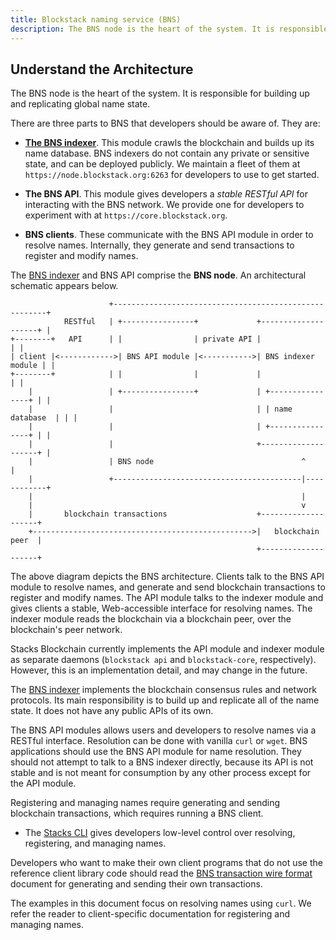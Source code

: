 ```yaml
---
title: Blockstack naming service (BNS)
description: The BNS node is the heart of the system. It is responsible for building up and replicating global name state.
---
```


## Understand the Architecture

The BNS node is the heart of the system. It is responsible for building up
and replicating global name state.

There are three parts to BNS that developers should be aware of. They are:

- **[The BNS indexer](https://github.com/blockstack/blockstack-search-indexer)**. This module crawls the blockchain and builds
  up its name database. BNS indexers do not contain any private or sensitive
  state, and can be deployed publicly. We maintain a fleet of them at
  `https://node.blockstack.org:6263` for developers to use to get started.

- **The BNS API**. This module gives
  developers a _stable RESTful API_ for interacting with the BNS network.
  We provide one for developers to experiment with at `https://core.blockstack.org`.

- **BNS clients**. These communicate with the BNS API module in order to
  resolve names. Internally, they generate and send transactions to register
  and modify names.

The [BNS indexer](https://github.com/blockstack/blockstack-search-indexer) and BNS API comprise the **BNS node**. An architectural schematic appears below.

```
                      +-------------------------------------------------------+
            RESTful   | +----------------+             +--------------------+ |
+--------+   API      | |                | private API |                    | |
| client |<------------>| BNS API module |<----------->| BNS indexer module | |
+--------+            | |                |             |                    | |
    |                 | +----------------+             | +----------------+ | |
    |                 |                                | | name database  | | |
    |                 |                                | +----------------+ | |
    |                 |                                +--------------------+ |
    |                 | BNS node                                 ^            |
    |                 +------------------------------------------|------------+
    |                                                            |
    |                                                            v
    |       blockchain transactions                    +--------------------+
    +------------------------------------------------->|   blockchain peer  |
                                                       +--------------------+
```

The above diagram depicts the BNS architecture. Clients talk to the BNS API module to resolve names, and generate and send blockchain transactions to register and modify names. The API module talks to the indexer module and gives clients a stable, Web-accessible interface for resolving names. The indexer module reads the blockchain via a blockchain peer, over the blockchain's peer network.

Stacks Blockchain currently implements the API module and indexer module as separate
daemons (`blockstack api` and `blockstack-core`, respectively). However, this
is an implementation detail, and may change in the future.

The [BNS indexer](https://github.com/blockstack/blockstack-search-indexer) implements the blockchain consensus rules and network protocols.
Its main responsibility is to build up and replicate all of the name state. It does
not have any public APIs of its own.

The BNS API modules allows users and developers to resolve names via a RESTful
interface. Resolution can be done with vanilla `curl` or `wget`.
BNS applications should use the BNS API module for name resolution.
They should not attempt to talk to a BNS indexer directly, because its API is not stable and is not meant
for consumption by any other process except for the API module.

Registering and managing names require generating and sending blockchain
transactions, which requires running a BNS client.

- The [Stacks CLI](https://www.npmjs.com/package/@stacks/cli) gives developers low-level
  control over resolving, registering, and managing names.

Developers who want to make their own client programs that do not use
the reference client library code should read the
[BNS transaction wire format](/core/wire-format) document for generating and
sending their own transactions.

The examples in this document focus on resolving names using `curl`. We refer
the reader to client-specific documentation for registering and managing names.
